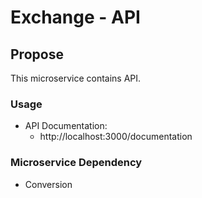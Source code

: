 # Exchange - API

## Propose

This microservice contains API.

### Usage

- API Documentation:
  - http://localhost:3000/documentation

### Microservice Dependency

- Conversion
